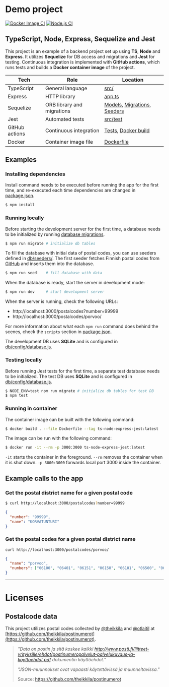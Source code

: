 # Demo project

[![Docker Image CI](https://github.com/swd1tn002/ts-node-express-jest/actions/workflows/docker-image.yml/badge.svg)](https://github.com/swd1tn002/ts-node-express-jest/actions/workflows/docker-image.yml) [![Node.js CI](https://github.com/swd1tn002/ts-node-express-jest/actions/workflows/node.js.yml/badge.svg)](https://github.com/swd1tn002/ts-node-express-jest/actions/workflows/node.js.yml)


## TypeScript, Node, Express, Sequelize and Jest

This project is an example of a backend project set up using **TS**, **Node** and **Express**. It utilizes **Sequelize** for DB access and migrations and **Jest** for testing. Continuous integration is implemented with **GitHub actions**, which runs tests and builds a **Docker container image** of the project.

Tech        | Role                | Location
------------|---------------------|---
TypeScript  | General language    | [src/](./src)
Express     | HTTP library        | [app.ts](./src/app.ts)
Sequelize   | ORB library and migrations | [Models](./src/models/), [Migrations](./db/migrations/), [Seeders](./db/seeders/)
Jest        | Automated tests     | [src/test](./src/test/)
GitHub actions | Continuous integration | [Tests](./.github/workflows/node.js.yml), [Docker build](./.github/workflows/docker-image.yml)
Docker      | Container image file | [Dockerfile](./Dockerfile)


## Examples

### Installing dependencies

Install command needs to be executed before running the app for the first time, and re-executed each time dependencies are changed in [package.json](./package.json).

```sh
$ npm install
```

### Running locally

Before starting the development server for the first time, a database needs to be initialized by running [database migrations](./db/migrations/).

```sh
$ npm run migrate # initialize db tables
```

To fill the database with initial data of postal codes, you can use seeders defined in [db/seeders/](./db/seeders/). The first seeder fetches Finnish postal codes from [GitHub](https://github.com/theikkila/postinumerot) and inserts them into the database.

```sh
$ npm run seed    # fill database with data
```

When the database is ready, start the server in development mode:

```sh
$ npm run dev     # start development server
```

When the server is running, check the following URLs:

* http://localhost:3000/postalcodes?number=99999
* http://localhost:3000/postalcodes/porvoo/

For more information about what each `npm run` command does behind the scenes, check the `scripts` section in [package.json](./package.json).

The development DB uses **SQLite** and is configured in [db/config/database.js](./db/config/database.js).


### Testing locally

Before running Jest tests for the first time, a separate test database needs to be initialized. The test DB uses **SQLite** and is configured in [db/config/database.js](./db/config/database.js).

```sh
$ NODE_ENV=test npm run migrate # initialize db tables for test DB
$ npm test
```

### Running in container

The container image can be built with the following command:

```sh
$ docker build . --file Dockerfile --tag ts-node-express-jest:latest
```

The image can be run with the following command:

```sh
$ docker run -it --rm -p 3000:3000 ts-node-express-jest:latest
```

`-it` starts the container in the foreground. `--rm` removes the container when it is shut down. `-p 3000:3000` forwards local port 3000 inside the container.

## Example calls to the app

### Get the postal district name for a given postal code

```sh
$ curl http://localhost:3000/postalcodes?number=99999
```

```json
{
  "number": "99999",
  "name": "KORVATUNTURI"
}
```

### Get the postal codes for a given postal district name

```sh
curl http://localhost:3000/postalcodes/porvoo/
```

```json
{
  "name": "porvoo",
  "numbers": ["06100", "06401", "06151", "06150", "06101", "06500", "06450", "06400", "06200"]
}
```

---

# Licenses

## Postalcode data

This project utilizes postal codes collected by [@theikkila](https://github.com/theikkila) and [@otlaitil](https://github.com/otlaitil) at [https://github.com/theikkila/postinumerot](https://github.com/theikkila/postinumerot).

> *"Data on postin ja sitä koskee kaikki http://www.posti.fi/liitteet-yrityksille/ehdot/postinumeropalvelut-palvelukuvaus-ja-kayttoehdot.pdf dokumentin käyttöehdot."*
>
> *"JSON-muunnokset ovat vapaasti käytettävissä ja muunneltavissa."*
>
> Source: https://github.com/theikkila/postinumerot